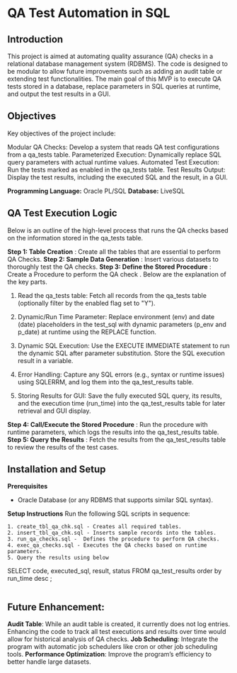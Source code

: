 # QA Test Automation in SQL

## Introduction

This project is aimed at automating quality assurance (QA) checks in a relational database management system (RDBMS). The code is designed to be modular to allow future improvements such as adding an audit table or extending test functionalities. The main goal of this MVP is to execute QA tests stored in a database, replace parameters in SQL queries at runtime, and output the test results in a GUI.

## Objectives

Key objectives of the project include:

Modular QA Checks: Develop a system that reads QA test configurations from a qa_tests table.
Parameterized Execution: Dynamically replace SQL query parameters with actual runtime values.
Automated Test Execution: Run the tests marked as enabled in the qa_tests table.
Test Results Output: Display the test results, including the executed SQL and the result, in a GUI.

**Programming Language:** Oracle PL/SQL
**Database:** LiveSQL

## QA Test Execution Logic

Below is an outline of the high-level process that runs the QA checks based on the information stored in the qa_tests table.

**Step 1: Table Creation** : Create all the tables that are essential to perform QA Checks.
**Step 2: Sample Data Generation** : Insert various datasets to thoroughly test the QA checks.
**Step 3: Define the Stored Procedure** : Create a Procedure to perform the QA check . Below are the explanation of the key parts.

1. Read the qa_tests table: Fetch all records from the qa_tests table (optionally filter by the enabled flag set to "Y").

2. Dynamic/Run Time Parameter: Replace environment (env) and date (date) placeholders in the test_sql with dynamic parameters (p_env and p_date) at runtime using the REPLACE function.

3. Dynamic SQL Execution: Use the EXECUTE IMMEDIATE statement to run the dynamic SQL after parameter substitution. Store the SQL execution result in a variable.

4. Error Handling: Capture any SQL errors (e.g., syntax or runtime issues) using SQLERRM, and log them into the qa_test_results table.

5. Storing Results for GUI: Save the fully executed SQL query, its results, and the execution time (run_time) into the qa_test_results table for later retrieval and GUI display.

**Step 4: Call/Execute the Stored Procedure** : Run the procedure with runtime parameters, which logs the results into the qa_test_results table.
**Step 5: Query the Results** : Fetch the results from the qa_test_results table to review the results of the test cases.

## Installation and Setup

**Prerequisites**
- Oracle Database (or any RDBMS that supports similar SQL syntax).

**Setup Instructions**
Run the following SQL scripts in sequence:

```
1. create_tbl_qa_chk.sql - Creates all required tables.
2. insert_tbl_qa_chk.sql - Inserts sample records into the tables.
3. run_qa_checks.sql -  Defines the procedure to perform QA checks.
4. exec_qa_checks.sql - Executes the QA checks based on runtime parameters.
5. Query the results using below
```
SELECT code, executed_sql, result, status
FROM qa_test_results
order by run_time desc
;
```
```

## Future Enhancement:

**Audit Table**: While an audit table is created, it currently does not log entries. Enhancing the code to track all test executions and results over time would allow for historical analysis of QA checks.
**Job Scheduling**: Integrate the program with automatic job schedulers like cron or other job scheduling tools.
**Performance Optimization**: Improve the program’s efficiency to better handle large datasets.